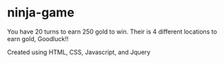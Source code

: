 # ninja-game
You have 20 turns to earn 250 gold to win.
Their is 4 different locations to earn gold, Goodluck!!

Created using HTML, CSS, Javascript, and Jquery
